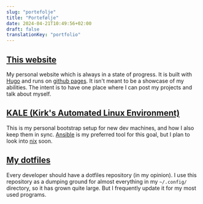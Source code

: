 ```yaml
---
slug: "portefolje"
title: "Portefølje"
date: 2024-04-21T10:49:56+02:00
draft: false
translationKey: "portfolio"
---
```


## [This website](https://github.com/KirkEasterson/kirkeasterson.github.io)

My personal website which is always in a state of progress. It is built with [Hugo](https://gohugo.io/) and runs on [github pages](https://pages.github.com/). It isn't meant to be a showcase of my abilities. The intent is to have one place where I can post my projects and talk about myself.

## [KALE (Kirk's Automated Linux Environment)](https://github.com/KirkEasterson/kale)

This is my personal bootstrap setup for new dev machines, and how I also keep them in sync. [Ansible](https://www.ansible.com/) is my preferred tool for this goal, but I plan to look into [nix](https://nixos.org/) soon.


## [My dotfiles](https://github.com/kirkeasterson/.dotfiles)

Every developer should have a dotfiles repository (in my opinion). I use this repository as a dumping ground for almost everything in my `~/.config/` directory, so it has grown quite large. But I frequently update it for my most used programs.

